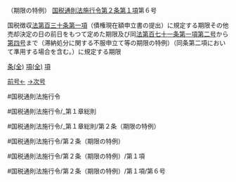 （期限の特例）
[国税通則法施行令第２条第１項](国税通則法施行＿令＿第２条第１項)第６号

国税徴収[法第百三十条第一項](国税通則法＿＿＿＿＿第１３０条第１項)（債権現在額申立書の提出）に規定する期限その他売却決定の日の前日をもつて定めた期限及び同[法第百七十一条第一項第二号](国税通則法＿＿＿＿＿第１７１条第１項第２号)から[第四号](国税通則法施行＿令＿第２条第１項第４号)まで（滞納処分に関する不服申立て等の期限の特例）（同条第二項において準用する場合を含む。）に規定する期限

[条(全)](国税通則法施行＿令＿第２条_.md)    [項(全)](国税通則法施行＿令＿第２条第１項_.md)    [項](国税通則法施行＿令＿第２条第１項.md)

[前号←](国税通則法施行＿令＿第２条第１項第５号.md)    [→次号](国税通則法施行＿令＿第２条第１項第７号.md)

#国税通則法施行令

#国税通則法施行令/_第１章総則

#国税通則法施行令/_第１章総則/第２条（期限の特例）

#国税通則法施行令/第２条（期限の特例）

#国税通則法施行令/第２条（期限の特例）/第１項

#国税通則法施行令/第２条（期限の特例）/第１項/第６号

